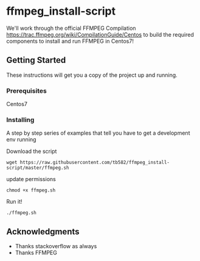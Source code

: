 # ffmpeg_install-script

We'll work through the official FFMPEG Compilation https://trac.ffmpeg.org/wiki/CompilationGuide/Centos to build the required components to install and run FFMPEG in Centos7!

## Getting Started

These instructions will get you a copy of the project up and running.

### Prerequisites

Centos7

### Installing

A step by step series of examples that tell you have to get a development env running

Download the script
```
wget https://raw.githubusercontent.com/tb582/ffmpeg_install-script/master/ffmpeg.sh
```

update permissions
```
chmod +x ffmpeg.sh
```

Run it!
```
./ffmpeg.sh
```

## Acknowledgments

* Thanks stackoverflow as always
* Thanks FFMPEG

